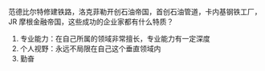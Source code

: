 范德比尔特修建铁路，洛克菲勒开创石油帝国，首创石油管道，卡内基钢铁工厂，JR 摩根金融帝国，这些成功的企业家都有什么特质？

1. 专业能力：在自己所属的领域非常擅长，专业能力有一定深度
2. 个人视野：永远不局限在自己这个垂直领域内
3. 勤奋
